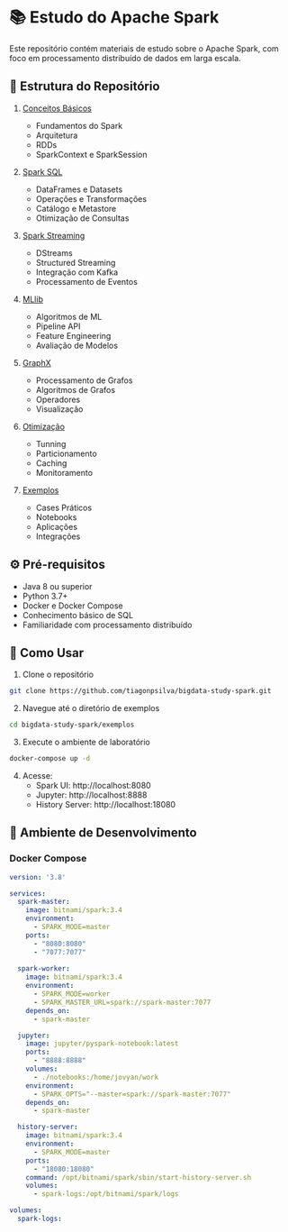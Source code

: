 # 📚 Estudo do Apache Spark

Este repositório contém materiais de estudo sobre o Apache Spark, com foco em processamento distribuído de dados em larga escala.

## 📂 Estrutura do Repositório

1. [Conceitos Básicos](./01-conceitos-basicos/README.md)
   - Fundamentos do Spark
   - Arquitetura
   - RDDs
   - SparkContext e SparkSession

2. [Spark SQL](./02-spark-sql/README.md)
   - DataFrames e Datasets
   - Operações e Transformações
   - Catálogo e Metastore
   - Otimização de Consultas

3. [Spark Streaming](./03-spark-streaming/README.md)
   - DStreams
   - Structured Streaming
   - Integração com Kafka
   - Processamento de Eventos

4. [MLlib](./04-mllib/README.md)
   - Algoritmos de ML
   - Pipeline API
   - Feature Engineering
   - Avaliação de Modelos

5. [GraphX](./05-graphx/README.md)
   - Processamento de Grafos
   - Algoritmos de Grafos
   - Operadores
   - Visualização

6. [Otimização](./06-otimizacao/README.md)
   - Tunning
   - Particionamento
   - Caching
   - Monitoramento

7. [Exemplos](./07-exemplos/README.md)
   - Cases Práticos
   - Notebooks
   - Aplicações
   - Integrações

## ⚙️ Pré-requisitos

- Java 8 ou superior
- Python 3.7+
- Docker e Docker Compose
- Conhecimento básico de SQL
- Familiaridade com processamento distribuído

## 🚀 Como Usar

1. Clone o repositório
```bash
git clone https://github.com/tiagonpsilva/bigdata-study-spark.git
```

2. Navegue até o diretório de exemplos
```bash
cd bigdata-study-spark/exemplos
```

3. Execute o ambiente de laboratório
```bash
docker-compose up -d
```

4. Acesse:
   - Spark UI: http://localhost:8080
   - Jupyter: http://localhost:8888
   - History Server: http://localhost:18080

## 🐳 Ambiente de Desenvolvimento

### Docker Compose

```yaml
version: '3.8'

services:
  spark-master:
    image: bitnami/spark:3.4
    environment:
      - SPARK_MODE=master
    ports:
      - "8080:8080"
      - "7077:7077"
    
  spark-worker:
    image: bitnami/spark:3.4
    environment:
      - SPARK_MODE=worker
      - SPARK_MASTER_URL=spark://spark-master:7077
    depends_on:
      - spark-master

  jupyter:
    image: jupyter/pyspark-notebook:latest
    ports:
      - "8888:8888"
    volumes:
      - ./notebooks:/home/jovyan/work
    environment:
      - SPARK_OPTS="--master=spark://spark-master:7077"
    depends_on:
      - spark-master

  history-server:
    image: bitnami/spark:3.4
    environment:
      - SPARK_MODE=master
    ports:
      - "18080:18080"
    command: /opt/bitnami/spark/sbin/start-history-server.sh
    volumes:
      - spark-logs:/opt/bitnami/spark/logs

volumes:
  spark-logs:
```
